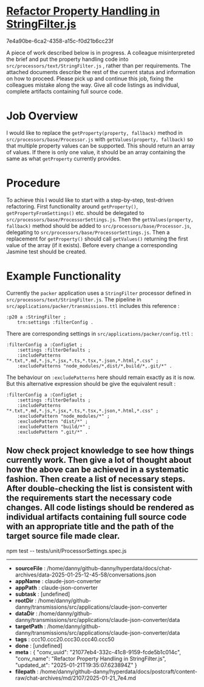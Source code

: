 # [Refactor Property Handling in StringFilter.js](https://claude.ai/chat/21077eb4-332c-41c8-9159-fcde5b1c014c)

7e4a90be-6ca2-4358-a15c-f0d21b6cc23f

A piece of work described below is in progress. A colleague misinterpreted the brief and put the property handling code into `src/processors/text/StringFilter.js` , rather than per requirements. The attached documents describe the rest of the  current status and information on how to proceed. Please pick up and continue this job, fixing the colleagues mistake along the way. Give all code listings as individual, complete artifacts containing full source code.

# Job Overview
I would like to replace the `getProperty(property, fallback)` method in `src/processors/base/Processor.js` with `getValues(property, fallback)` so that multiple property values can be supported. This should return an array of values. If there is only one value, it should be an array containing the same as what `getProperty` currently provides.
# Procedure
To achieve this I would like to start with a step-by-step, test-driven refactoring. First functionality around `getProperty()`, `  getPropertyFromSettings()` etc. should be delegated to `src/processors/base/ProcessorSettings.js`. Then the `getValues(property, fallback)` method should be added to `src/processors/base/Processor.js`, delegating to `src/processors/base/ProcessorSettings.js`. Then a replacement for `getProperty()` should call `getValues()` returning the first value of the array (if it exists). Before every change a corresponding Jasmine test should be created.
# Example Functionality
Currently the `packer` application uses a `StringFilter` processor defined in `src/processors/text/StringFilter.js`.
The pipeline in `src/applications/packer/transmissions.ttl` includes this reference :
```turtle
:p20 a :StringFilter ;
    trn:settings :filterConfig .
```
There are corresponding settings in `src/applications/packer/config.ttl` :
```turtle
:filterConfig a :ConfigSet ;
    :settings :filterDefaults ;
    :includePatterns "*.txt,*.md,*.js,*.jsx,*.ts,*.tsx,*.json,*.html,*.css" ;
    :excludePatterns "node_modules/*,dist/*,build/*,.git/*" .
```
The behaviour on `:excludePatterns` here should remain exactly as it is now. But this alternative expression should be give the equivalent result :
```turtle
:filterConfig a :ConfigSet ;
    :settings :filterDefaults ;
    :includePatterns "*.txt,*.md,*.js,*.jsx,*.ts,*.tsx,*.json,*.html,*.css" ;
    :excludePattern "node_modules/*" ;
    :excludePattern "dist/*" ;
    :excludePattern "build/*" ;
    :excludePattern ".git/*" .
```
Now check project knowledge to see how things currently work. Then give a lot of thought about how the above can be achieved in a systematic fashion. Then create a list of necessary steps. After double-checking the list is consistent with the requirements start the necessary code changes. All code listings should be rendered as individual artifacts containing full source code with an appropriate title and the path of the target source file made clear.  
----
npm test -- tests/unit/ProcessorSettings.spec.js

---

* **sourceFile** : /home/danny/github-danny/hyperdata/docs/chat-archives/data-2025-01-25-12-45-58/conversations.json
* **appName** : claude-json-converter
* **appPath** : claude-json-converter
* **subtask** : [undefined]
* **rootDir** : /home/danny/github-danny/transmissions/src/applications/claude-json-converter
* **dataDir** : /home/danny/github-danny/transmissions/src/applications/claude-json-converter/data
* **targetPath** : /home/danny/github-danny/transmissions/src/applications/claude-json-converter/data
* **tags** : ccc10.ccc20.ccc30.ccc40.ccc50
* **done** : [undefined]
* **meta** : {
  "conv_uuid": "21077eb4-332c-41c8-9159-fcde5b1c014c",
  "conv_name": "Refactor Property Handling in StringFilter.js",
  "updated_at": "2025-01-21T19:35:07.623894Z"
}
* **filepath** : /home/danny/github-danny/hyperdata/docs/postcraft/content-raw/chat-archives/md/2107/2025-01-21_7e4.md